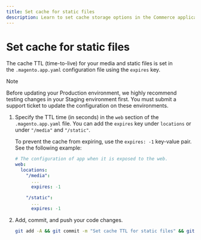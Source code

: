 ```yaml
---
title: Set cache for static files
description: Learn to set cache storage options in the Commerce application configuration file.
---
```


# Set cache for static files

The cache TTL (time-to-live) for your media and static files is set in the `.magento.app.yaml` configuration file using the `expires` key.

>[!NOTE]
>
>Before updating your Production environment, we highly recommend testing changes in your Staging environment first. You must submit a support ticket to update the configuration on these environments.

1. Specify the TTL time (in seconds) in the `web` section of the `.magento.app.yaml` file. You can add the `expires` key under `locations` or under `"/media"` and `"/static"`.

    To prevent the cache from expiring, use the `expires: -1` key-value pair. See the following example:

    ```yaml
    # The configuration of app when it is exposed to the web.
    web:
      locations:
        "/media":
          ...
          expires: -1

        "/static":
          ...
          expires: -1
      ```

1. Add, commit, and push your code changes.

   ```bash
   git add -A && git commit -m "Set cache TTL for static files" && git push origin <branch-name>
   ```
